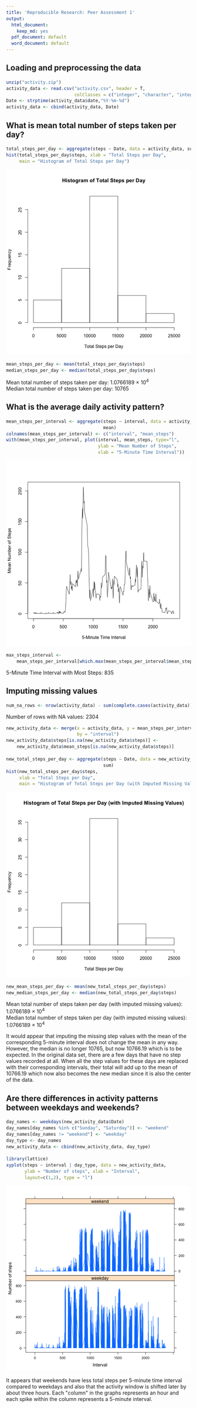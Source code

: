 ```yaml
---
title: 'Reproducible Research: Peer Assessment 1'
output:
  html_document:
    keep_md: yes
  pdf_document: default
  word_document: default
---
```



## Loading and preprocessing the data

```r
unzip("activity.zip")
activity_data <- read.csv("activity.csv", header = T, 
                          colClasses = c("integer", "character", "integer"))
Date <- strptime(activity_data$date,"%Y-%m-%d")
activity_data <- cbind(activity_data, Date)
```


## What is mean total number of steps taken per day?

```r
total_steps_per_day <- aggregate(steps ~ Date, data = activity_data, sum)
hist(total_steps_per_day$steps, xlab = "Total Steps per Day",
     main = "Histogram of Total Steps per Day")
```

![plot of chunk mean_total_steps_per_day](figure/mean_total_steps_per_day-1.png) 

```r
mean_steps_per_day <- mean(total_steps_per_day$steps)
median_steps_per_day <- median(total_steps_per_day$steps)
```
Mean total number of steps taken per day: 1.0766189 &times; 10<sup>4</sup>  
Median total number of steps taken per day: 10765

## What is the average daily activity pattern?

```r
mean_steps_per_interval <- aggregate(steps ~ interval, data = activity_data,
                                     mean)
colnames(mean_steps_per_interval) <- c("interval", "mean_steps")
with(mean_steps_per_interval, plot(interval, mean_steps, type="l", 
                                   ylab = "Mean Number of Steps", 
                                   xlab = "5-Minute Time Interval"))
```

![plot of chunk avg_daily_activity_pattern](figure/avg_daily_activity_pattern-1.png) 

```r
max_steps_interval <-
    mean_steps_per_interval[which.max(mean_steps_per_interval$mean_steps),1]
```
5-Minute Time Interval with Most Steps: 835

## Imputing missing values

```r
num_na_rows <- nrow(activity_data) - sum(complete.cases(activity_data))
```
Number of rows with NA values: 2304  

```r
new_activity_data <- merge(x = activity_data, y = mean_steps_per_interval,
                           by = "interval")
new_activity_data$steps[is.na(new_activity_data$steps)] <-
    new_activity_data$mean_steps[is.na(new_activity_data$steps)]

new_total_steps_per_day <- aggregate(steps ~ Date, data = new_activity_data,
                                     sum)
hist(new_total_steps_per_day$steps,
     xlab = "Total Steps per Day",
     main = "Histogram of Total Steps per Day (with Imputed Missing Values)")
```

![plot of chunk mean_total_steps_per_day_imputed_values](figure/mean_total_steps_per_day_imputed_values-1.png) 

```r
new_mean_steps_per_day <- mean(new_total_steps_per_day$steps)
new_median_steps_per_day <- median(new_total_steps_per_day$steps)
```
Mean total number of steps taken per day (with imputed missing values): 
1.0766189 &times; 10<sup>4</sup>  
Median total number of steps taken per day (with imputed missing values):
1.0766189 &times; 10<sup>4</sup>  


It would appear that imputing the missing step values with the mean of the 
corresponding 5-minute interval does not change the mean in any way. However, 
the median is no longer 10765, but now 10766.19 which is to be expected. In the 
original data set, there are a few days that have no step values recorded at 
all. When all the step values for these days are replaced with their 
corresponding intervals, their total will add up to the mean of 10766.19 which 
now also becomes the new median since it is also the center of the data.

## Are there differences in activity patterns between weekdays and weekends?

```r
day_names <- weekdays(new_activity_data$Date)
day_names[day_names %in% c("Sunday", "Saturday")] <- "weekend"
day_names[day_names != "weekend"] <- "weekday"
day_type <- day_names
new_activity_data <- cbind(new_activity_data, day_type)

library(lattice)
xyplot(steps ~ interval | day_type, data = new_activity_data,
       ylab = "Number of steps", xlab = "Interval", 
       layout=c(1,2), type = "l")
```

![plot of chunk weekend_vs_weekday](figure/weekend_vs_weekday-1.png) 

It appears that weekends have less total steps per 5-minute time interval
compared to weekdays and also that the activity window is shifted later by about
three hours. Each "column" in the graphs represents an hour and each spike
within the column represents a 5-minute interval.
